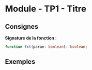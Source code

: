 # Module - TP1 - Titre

## Consignes

**Signature de la fonction :**

```ts
function fct(param: boolean): boolean;
```

## Exemples
